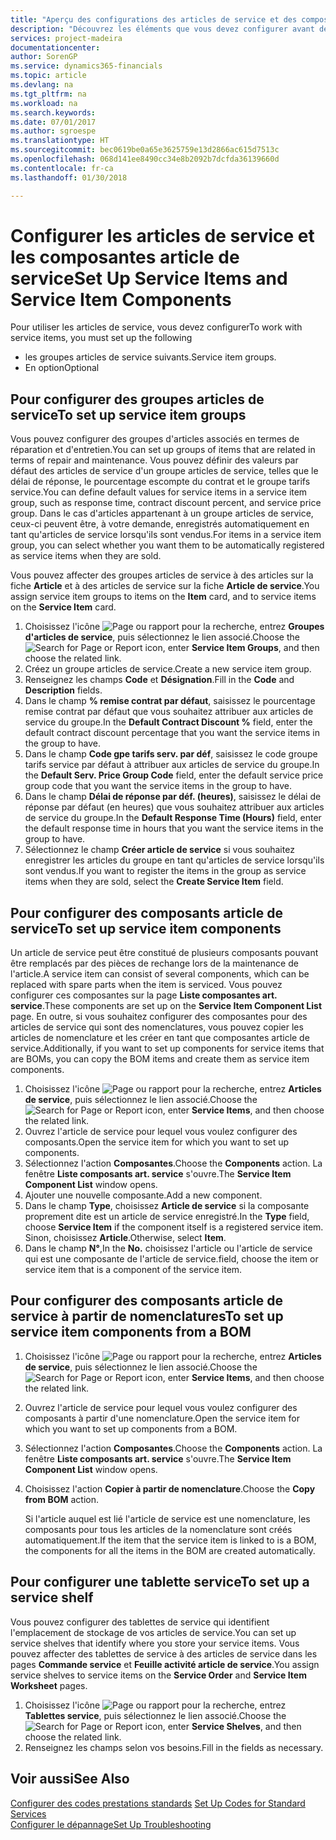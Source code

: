 ```yaml
---
title: "Aperçu des configurations des articles de service et des composantes article de service | Microsoft Docs"
description: "Découvrez les éléments que vous devez configurer avant de pouvoir utiliser des articles de service, notamment les valeurs par défaut telles que le délai de réponse, le pourcentage escompte de paiement contrat et le groupe tarifs service."
services: project-madeira
documentationcenter: 
author: SorenGP
ms.service: dynamics365-financials
ms.topic: article
ms.devlang: na
ms.tgt_pltfrm: na
ms.workload: na
ms.search.keywords: 
ms.date: 07/01/2017
ms.author: sgroespe
ms.translationtype: HT
ms.sourcegitcommit: bec0619be0a65e3625759e13d2866ac615d7513c
ms.openlocfilehash: 068d141ee8490cc34e8b2092b7dcfda36139660d
ms.contentlocale: fr-ca
ms.lasthandoff: 01/30/2018

---
```

# <a name="set-up-service-items-and-service-item-components"></a><span data-ttu-id="b05db-103">Configurer les articles de service et les composantes article de service</span><span class="sxs-lookup"><span data-stu-id="b05db-103">Set Up Service Items and Service Item Components</span></span>
<span data-ttu-id="b05db-104">Pour utiliser les articles de service, vous devez configurer</span><span class="sxs-lookup"><span data-stu-id="b05db-104">To work with service items, you must set up the following</span></span>

* <span data-ttu-id="b05db-105">les groupes articles de service suivants.</span><span class="sxs-lookup"><span data-stu-id="b05db-105">Service item groups.</span></span> 
* <span data-ttu-id="b05db-106">En option</span><span class="sxs-lookup"><span data-stu-id="b05db-106">Optional</span></span>

## <a name="to-set-up-service-item-groups"></a><span data-ttu-id="b05db-107">Pour configurer des groupes articles de service</span><span class="sxs-lookup"><span data-stu-id="b05db-107">To set up service item groups</span></span>
<span data-ttu-id="b05db-108">Vous pouvez configurer des groupes d'articles associés en termes de réparation et d'entretien.</span><span class="sxs-lookup"><span data-stu-id="b05db-108">You can set up groups of items that are related in terms of repair and maintenance.</span></span> <span data-ttu-id="b05db-109">Vous pouvez définir des valeurs par défaut des articles de service d'un groupe articles de service, telles que le délai de réponse, le pourcentage escompte du contrat et le groupe tarifs service.</span><span class="sxs-lookup"><span data-stu-id="b05db-109">You can define default values for service items in a service item group, such as response time, contract discount percent, and service price group.</span></span> <span data-ttu-id="b05db-110">Dans le cas d'articles appartenant à un groupe articles de service, ceux-ci peuvent être, à votre demande, enregistrés automatiquement en tant qu'articles de service lorsqu'ils sont vendus.</span><span class="sxs-lookup"><span data-stu-id="b05db-110">For items in a service item group, you can select whether you want them to be automatically registered as service items when they are sold.</span></span>  
  
<span data-ttu-id="b05db-111">Vous pouvez affecter des groupes articles de service à des articles sur la fiche **Article** et à des articles de service sur la fiche **Article de service**.</span><span class="sxs-lookup"><span data-stu-id="b05db-111">You assign service item groups to items on the **Item** card, and to service items on the **Service Item** card.</span></span>  
  
1. <span data-ttu-id="b05db-112">Choisissez l'icône ![Page ou rapport pour la recherche](media/ui-search/search_small.png "icône Page ou rapport pour la recherche"), entrez **Groupes d'articles de service**, puis sélectionnez le lien associé.</span><span class="sxs-lookup"><span data-stu-id="b05db-112">Choose the ![Search for Page or Report](media/ui-search/search_small.png "Search for Page or Report icon") icon, enter **Service Item Groups**, and then choose the related link.</span></span>  
2. <span data-ttu-id="b05db-113">Créez un groupe articles de service.</span><span class="sxs-lookup"><span data-stu-id="b05db-113">Create a new service item group.</span></span>  
3. <span data-ttu-id="b05db-114">Renseignez les champs **Code** et **Désignation**.</span><span class="sxs-lookup"><span data-stu-id="b05db-114">Fill in the **Code** and **Description** fields.</span></span>  
4. <span data-ttu-id="b05db-115">Dans le champ **% remise contrat par défaut**, saisissez le pourcentage remise contrat par défaut que vous souhaitez attribuer aux articles de service du groupe.</span><span class="sxs-lookup"><span data-stu-id="b05db-115">In the **Default Contract Discount %** field, enter the default contract discount percentage that you want the service items in the group to have.</span></span>  
5. <span data-ttu-id="b05db-116">Dans le champ **Code gpe tarifs serv. par déf**, saisissez le code groupe tarifs service par défaut à attribuer aux articles de service du groupe.</span><span class="sxs-lookup"><span data-stu-id="b05db-116">In the **Default Serv. Price Group Code** field, enter the default service price group code that you want the service items in the group to have.</span></span>  
6. <span data-ttu-id="b05db-117">Dans le champ **Délai de réponse par déf. (heures)**, saisissez le délai de réponse par défaut (en heures) que vous souhaitez attribuer aux articles de service du groupe.</span><span class="sxs-lookup"><span data-stu-id="b05db-117">In the **Default Response Time (Hours)** field, enter the default response time in hours that you want the service items in the group to have.</span></span>  
7. <span data-ttu-id="b05db-118">Sélectionnez le champ **Créer article de service** si vous souhaitez enregistrer les articles du groupe en tant qu'articles de service lorsqu'ils sont vendus.</span><span class="sxs-lookup"><span data-stu-id="b05db-118">If you want to register the items in the group as service items when they are sold, select the **Create Service Item** field.</span></span>  

## <a name="to-set-up-service-item-components"></a><span data-ttu-id="b05db-119">Pour configurer des composants article de service</span><span class="sxs-lookup"><span data-stu-id="b05db-119">To set up service item components</span></span>
<span data-ttu-id="b05db-120">Un article de service peut être constitué de plusieurs composants pouvant être remplacés par des pièces de rechange lors de la maintenance de l'article.</span><span class="sxs-lookup"><span data-stu-id="b05db-120">A service item can consist of several components, which can be replaced with spare parts when the item is serviced.</span></span> <span data-ttu-id="b05db-121">Vous pouvez configurer ces composantes sur la page **Liste composantes art. service**.</span><span class="sxs-lookup"><span data-stu-id="b05db-121">These components are set up on the **Service Item Component List** page.</span></span> <span data-ttu-id="b05db-122">En outre, si vous souhaitez configurer des composantes pour des articles de service qui sont des nomenclatures, vous pouvez copier les articles de nomenclature et les créer en tant que composantes article de service.</span><span class="sxs-lookup"><span data-stu-id="b05db-122">Additionally, if you want to set up components for service items that are BOMs, you can copy the BOM items and create them as service item components.</span></span> 
  
1. <span data-ttu-id="b05db-123">Choisissez l'icône ![Page ou rapport pour la recherche](media/ui-search/search_small.png "icône Page ou rapport pour la recherche"), entrez **Articles de service**, puis sélectionnez le lien associé.</span><span class="sxs-lookup"><span data-stu-id="b05db-123">Choose the ![Search for Page or Report](media/ui-search/search_small.png "Search for Page or Report icon") icon, enter **Service Items**, and then choose the related link.</span></span> 
2. <span data-ttu-id="b05db-124">Ouvrez l'article de service pour lequel vous voulez configurer des composants.</span><span class="sxs-lookup"><span data-stu-id="b05db-124">Open the service item for which you want to set up components.</span></span>  
3. <span data-ttu-id="b05db-125">Sélectionnez l'action **Composantes**.</span><span class="sxs-lookup"><span data-stu-id="b05db-125">Choose the **Components** action.</span></span> <span data-ttu-id="b05db-126">La fenêtre **Liste composants art. service** s'ouvre.</span><span class="sxs-lookup"><span data-stu-id="b05db-126">The **Service Item Component List** window opens.</span></span>  
4. <span data-ttu-id="b05db-127">Ajouter une nouvelle composante.</span><span class="sxs-lookup"><span data-stu-id="b05db-127">Add a new component.</span></span>  
5. <span data-ttu-id="b05db-128">Dans le champ **Type**, choisissez **Article de service** si la composante proprement dite est un article de service enregistré.</span><span class="sxs-lookup"><span data-stu-id="b05db-128">In the **Type** field, choose **Service Item** if the component itself is a registered service item.</span></span> <span data-ttu-id="b05db-129">Sinon, choisissez **Article**.</span><span class="sxs-lookup"><span data-stu-id="b05db-129">Otherwise, select **Item**.</span></span>  
6. <span data-ttu-id="b05db-130">Dans le champ **N°**,</span><span class="sxs-lookup"><span data-stu-id="b05db-130">In the **No.**</span></span> <span data-ttu-id="b05db-131">choisissez l'article ou l'article de service qui est une composante de l'article de service.</span><span class="sxs-lookup"><span data-stu-id="b05db-131">field, choose the item or service item that is a component of the service item.</span></span>  

## <a name="to-set-up-service-item-components-from-a-bom"></a><span data-ttu-id="b05db-132">Pour configurer des composants article de service à partir de nomenclatures</span><span class="sxs-lookup"><span data-stu-id="b05db-132">To set up service item components from a BOM</span></span>
1.  <span data-ttu-id="b05db-133">Choisissez l'icône ![Page ou rapport pour la recherche](media/ui-search/search_small.png "icône Page ou rapport pour la recherche"), entrez **Articles de service**, puis sélectionnez le lien associé.</span><span class="sxs-lookup"><span data-stu-id="b05db-133">Choose the ![Search for Page or Report](media/ui-search/search_small.png "Search for Page or Report icon") icon, enter **Service Items**, and then choose the related link.</span></span>  
2. <span data-ttu-id="b05db-134">Ouvrez l'article de service pour lequel vous voulez configurer des composants à partir d'une nomenclature.</span><span class="sxs-lookup"><span data-stu-id="b05db-134">Open the service item for which you want to set up components from a BOM.</span></span>  
3. <span data-ttu-id="b05db-135">Sélectionnez l'action **Composantes**.</span><span class="sxs-lookup"><span data-stu-id="b05db-135">Choose the **Components** action.</span></span> <span data-ttu-id="b05db-136">La fenêtre **Liste composants art. service** s'ouvre.</span><span class="sxs-lookup"><span data-stu-id="b05db-136">The **Service Item Component List** window opens.</span></span>  
4. <span data-ttu-id="b05db-137">Choisissez l'action **Copier à partir de nomenclature**.</span><span class="sxs-lookup"><span data-stu-id="b05db-137">Choose the **Copy from BOM** action.</span></span>  
  
    <span data-ttu-id="b05db-138">Si l'article auquel est lié l'article de service est une nomenclature, les composants pour tous les articles de la nomenclature sont créés automatiquement.</span><span class="sxs-lookup"><span data-stu-id="b05db-138">If the item that the service item is linked to is a BOM, the components for all the items in the BOM are created automatically.</span></span>  

## <a name="to-set-up-a-service-shelf"></a><span data-ttu-id="b05db-139">Pour configurer une tablette service</span><span class="sxs-lookup"><span data-stu-id="b05db-139">To set up a service shelf</span></span>
<span data-ttu-id="b05db-140">Vous pouvez configurer des tablettes de service qui identifient l'emplacement de stockage de vos articles de service.</span><span class="sxs-lookup"><span data-stu-id="b05db-140">You can set up service shelves that identify where you store your service items.</span></span> <span data-ttu-id="b05db-141">Vous pouvez affecter des tablettes de service à des articles de service dans les pages **Commande service** et **Feuille activité article de service**.</span><span class="sxs-lookup"><span data-stu-id="b05db-141">You assign service shelves to service items on the **Service Order** and **Service Item Worksheet** pages.</span></span>  
  
1. <span data-ttu-id="b05db-142">Choisissez l'icône ![Page ou rapport pour la recherche](media/ui-search/search_small.png "icône Page ou rapport pour la recherche"), entrez **Tablettes service**, puis sélectionnez le lien associé.</span><span class="sxs-lookup"><span data-stu-id="b05db-142">Choose the ![Search for Page or Report](media/ui-search/search_small.png "Search for Page or Report icon") icon, enter **Service Shelves**, and then choose the related link.</span></span>
2. <span data-ttu-id="b05db-143">Renseignez les champs selon vos besoins.</span><span class="sxs-lookup"><span data-stu-id="b05db-143">Fill in the fields as necessary.</span></span>

## <a name="see-also"></a><span data-ttu-id="b05db-144">Voir aussi</span><span class="sxs-lookup"><span data-stu-id="b05db-144">See Also</span></span>
<span data-ttu-id="b05db-145">[Configurer des codes prestations standards](service-how-setup-service-coding.md) </span><span class="sxs-lookup"><span data-stu-id="b05db-145">[Set Up Codes for Standard Services](service-how-setup-service-coding.md) </span></span>  
[<span data-ttu-id="b05db-146">Configurer le dépannage</span><span class="sxs-lookup"><span data-stu-id="b05db-146">Set Up Troubleshooting</span></span>](service-how-setup-troubleshooting.md)
